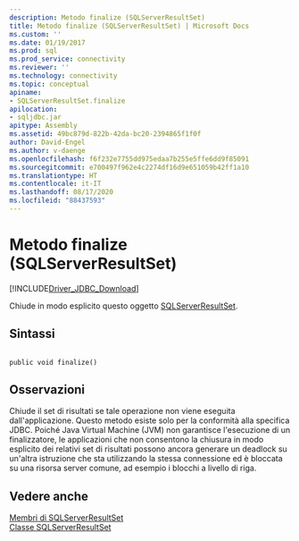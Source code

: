 ```yaml
---
description: Metodo finalize (SQLServerResultSet)
title: Metodo finalize (SQLServerResultSet) | Microsoft Docs
ms.custom: ''
ms.date: 01/19/2017
ms.prod: sql
ms.prod_service: connectivity
ms.reviewer: ''
ms.technology: connectivity
ms.topic: conceptual
apiname:
- SQLServerResultSet.finalize
apilocation:
- sqljdbc.jar
apitype: Assembly
ms.assetid: 49bc879d-822b-42da-bc20-2394865f1f0f
author: David-Engel
ms.author: v-daenge
ms.openlocfilehash: f6f232e7755dd975edaa7b255e5ffe6dd9f85091
ms.sourcegitcommit: e700497f962e4c2274df16d9e651059b42ff1a10
ms.translationtype: HT
ms.contentlocale: it-IT
ms.lasthandoff: 08/17/2020
ms.locfileid: "88437593"
---
```

# <a name="finalize-method-sqlserverresultset"></a>Metodo finalize (SQLServerResultSet)
[!INCLUDE[Driver_JDBC_Download](../../../includes/driver_jdbc_download.md)]

  Chiude in modo esplicito questo oggetto [SQLServerResultSet](../../../connect/jdbc/reference/sqlserverresultset-class.md).  
  
## <a name="syntax"></a>Sintassi  
  
```  
  
public void finalize()  
```  
  
## <a name="remarks"></a>Osservazioni  
 Chiude il set di risultati se tale operazione non viene eseguita dall'applicazione. Questo metodo esiste solo per la conformità alla specifica JDBC. Poiché Java Virtual Machine (JVM) non garantisce l'esecuzione di un finalizzatore, le applicazioni che non consentono la chiusura in modo esplicito dei relativi set di risultati possono ancora generare un deadlock su un'altra istruzione che sta utilizzando la stessa connessione ed è bloccata su una risorsa server comune, ad esempio i blocchi a livello di riga.  
  
## <a name="see-also"></a>Vedere anche  
 [Membri di SQLServerResultSet](../../../connect/jdbc/reference/sqlserverresultset-members.md)   
 [Classe SQLServerResultSet](../../../connect/jdbc/reference/sqlserverresultset-class.md)  
  
  
